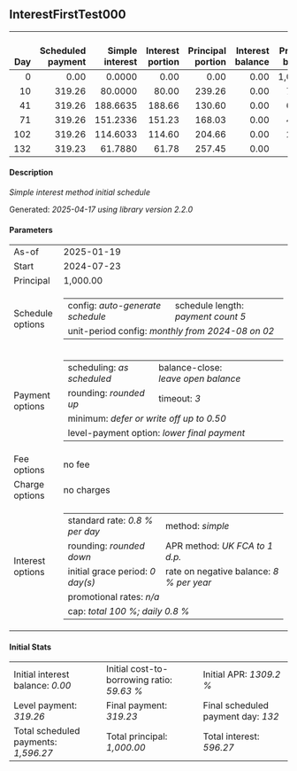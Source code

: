 <h2>InterestFirstTest000</h2>
<table>
    <thead style="vertical-align: bottom;">
        <th style="text-align: right;">Day</th>
        <th style="text-align: right;">Scheduled payment</th>
        <th style="text-align: right;">Simple interest</th>
        <th style="text-align: right;">Interest portion</th>
        <th style="text-align: right;">Principal portion</th>
        <th style="text-align: right;">Interest balance</th>
        <th style="text-align: right;">Principal balance</th>
        <th style="text-align: right;">Total simple interest</th>
        <th style="text-align: right;">Total interest</th>
        <th style="text-align: right;">Total principal</th>
    </thead>
    <tr style="text-align: right;">
        <td class="ci00">0</td>
        <td class="ci01" style="white-space: nowrap;">0.00</td>
        <td class="ci02">0.0000</td>
        <td class="ci03">0.00</td>
        <td class="ci04">0.00</td>
        <td class="ci05">0.00</td>
        <td class="ci06">1,000.00</td>
        <td class="ci07">0.0000</td>
        <td class="ci08">0.00</td>
        <td class="ci09">0.00</td>
    </tr>
    <tr style="text-align: right;">
        <td class="ci00">10</td>
        <td class="ci01" style="white-space: nowrap;">319.26</td>
        <td class="ci02">80.0000</td>
        <td class="ci03">80.00</td>
        <td class="ci04">239.26</td>
        <td class="ci05">0.00</td>
        <td class="ci06">760.74</td>
        <td class="ci07">80.0000</td>
        <td class="ci08">80.00</td>
        <td class="ci09">239.26</td>
    </tr>
    <tr style="text-align: right;">
        <td class="ci00">41</td>
        <td class="ci01" style="white-space: nowrap;">319.26</td>
        <td class="ci02">188.6635</td>
        <td class="ci03">188.66</td>
        <td class="ci04">130.60</td>
        <td class="ci05">0.00</td>
        <td class="ci06">630.14</td>
        <td class="ci07">268.6635</td>
        <td class="ci08">268.66</td>
        <td class="ci09">369.86</td>
    </tr>
    <tr style="text-align: right;">
        <td class="ci00">71</td>
        <td class="ci01" style="white-space: nowrap;">319.26</td>
        <td class="ci02">151.2336</td>
        <td class="ci03">151.23</td>
        <td class="ci04">168.03</td>
        <td class="ci05">0.00</td>
        <td class="ci06">462.11</td>
        <td class="ci07">419.8971</td>
        <td class="ci08">419.89</td>
        <td class="ci09">537.89</td>
    </tr>
    <tr style="text-align: right;">
        <td class="ci00">102</td>
        <td class="ci01" style="white-space: nowrap;">319.26</td>
        <td class="ci02">114.6033</td>
        <td class="ci03">114.60</td>
        <td class="ci04">204.66</td>
        <td class="ci05">0.00</td>
        <td class="ci06">257.45</td>
        <td class="ci07">534.5004</td>
        <td class="ci08">534.49</td>
        <td class="ci09">742.55</td>
    </tr>
    <tr style="text-align: right;">
        <td class="ci00">132</td>
        <td class="ci01" style="white-space: nowrap;">319.23</td>
        <td class="ci02">61.7880</td>
        <td class="ci03">61.78</td>
        <td class="ci04">257.45</td>
        <td class="ci05">0.00</td>
        <td class="ci06">0.00</td>
        <td class="ci07">596.2884</td>
        <td class="ci08">596.27</td>
        <td class="ci09">1,000.00</td>
    </tr>
</table>
<h4>Description</h4>
<p><i>Simple interest method initial schedule</i></p>
<p>Generated: <i>2025-04-17 using library version 2.2.0</i></p>
<h4>Parameters</h4>
<table>
    <tr>
        <td>As-of</td>
        <td>2025-01-19</td>
    </tr>
    <tr>
        <td>Start</td>
        <td>2024-07-23</td>
    </tr>
    <tr>
        <td>Principal</td>
        <td>1,000.00</td>
    </tr>
    <tr>
        <td>Schedule options</td>
        <td>
            <table>
                <tr>
                    <td>config: <i>auto-generate schedule</i></td>
                    <td>schedule length: <i><i>payment count</i> 5</i></td>
                </tr>
                <tr>
                    <td colspan="2" style="white-space: nowrap;">unit-period config: <i>monthly from 2024-08 on 02</i></td>
                </tr>
            </table>
        </td>
    </tr>
    <tr>
        <td>Payment options</td>
        <td>
            <table>
                <tr>
                    <td>scheduling: <i>as scheduled</i></td>
                    <td>balance-close: <i>leave&nbsp;open&nbsp;balance</i></td>
                </tr>
                <tr>
                    <td>rounding: <i>rounded up</i></td>
                    <td>timeout: <i>3</i></td>
                </tr>
                <tr>
                    <td colspan='2'>minimum: <i>defer&nbsp;or&nbsp;write&nbsp;off&nbsp;up&nbsp;to&nbsp;0.50</i></td>
                </tr>
                <tr>
                    <td colspan='2'>level-payment option: <i>lower&nbsp;final&nbsp;payment</i></td>
                </tr>
            </table>
        </td>
    </tr>
    <tr>
        <td>Fee options</td>
        <td>no fee
        </td>
    </tr>
    <tr>
        <td>Charge options</td>
        <td>no charges
        </td>
    </tr>
    <tr>
        <td>Interest options</td>
        <td>
            <table>
                <tr>
                    <td>standard rate: <i>0.8 % per day</i></td>
                    <td>method: <i>simple</i></td>
                </tr>
                <tr>
                    <td>rounding: <i>rounded down</i></td>
                    <td>APR method: <i>UK FCA to 1 d.p.</i></td>
                </tr>
                <tr>
                    <td>initial grace period: <i>0 day(s)</i></td>
                    <td>rate on negative balance: <i>8 % per year</i></td>
                </tr>
                <tr>
                    <td colspan="2">promotional rates: <i><i>n/a</i></i></td>
                </tr>
                <tr>
                    <td colspan="2">cap: <i>total 100 %; daily 0.8 %</td>
                </tr>
            </table>
        </td>
    </tr>
</table>
<h4>Initial Stats</h4>
<table>
    <tr>
        <td>Initial interest balance: <i>0.00</i></td>
        <td>Initial cost-to-borrowing ratio: <i>59.63 %</i></td>
        <td>Initial APR: <i>1309.2 %</i></td>
    </tr>
    <tr>
        <td>Level payment: <i>319.26</i></td>
        <td>Final payment: <i>319.23</i></td>
        <td>Final scheduled payment day: <i>132</i></td>
    </tr>
    <tr>
        <td>Total scheduled payments: <i>1,596.27</i></td>
        <td>Total principal: <i>1,000.00</i></td>
        <td>Total interest: <i>596.27</i></td>
    </tr>
</table>
